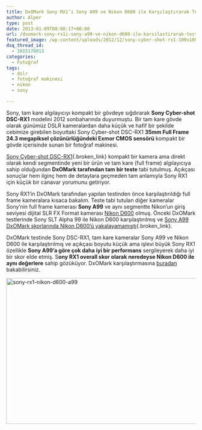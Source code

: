 ```yaml
---
title: DxOMark Sony RX1’i Sony A99 ve Nikon D600 ile Karşılaştırarak Test Etti
author: Alper
type: post
date: 2013-01-09T00:08:17+00:00
url: /dxomark-sony-rx1i-sony-a99-ve-nikon-d600-ile-karsilastirarak-test-etti/
featured_image: /wp-content/uploads/2012/12/sony-cyber-shot-rx1-100x100.jpg
dsq_thread_id:
  - 1015178013
categories:
  - Fotoğraf
tags:
  - dslr
  - fotoğraf makinesi
  - nikon
  - sony

---
```

Sony, tam kare algılayıcıyı kompakt bir gövdeye sığdırarak **Sony Cyber-shot DSC-RX1** modelini 2012 sonbaharında duyurmuştu. Bir tam kare gövde olarak günümüz DSLR kameralardan daha küçük ve hafif bir şekilde cebimize girebilen boyuttaki Sony Cyber-shot DSC-RX1 **35mm Full Frame 24.3 megapiksel çözünürlüğündeki Exmor CMOS sensörü** kompakt bir gövde içerisinde sunan bir fotoğraf makinesi.

[Sony Cyber-shot DSC-RX1][1]{.broken_link} kompakt bir kamera ama direkt olarak kendi segmentinde yeni bir ürün ve tam kare (full frame) algılayıcıya sahip olduğundan **DxOMark tarafından tam bir teste** tabi tutulmuş. Açıkçası sonuçlar hem ilginç hem de detaylara geçmeden tam anlamıyla Sony RX1 için küçük bir canavar yorumunu getiriyor.

Sony RX1&#8217;in DxOMark tarafından yapılan testinden önce karşılaştırıldığı full frame kameralara kısaca bakalım. Teste tabi tutulan diğer kameralar Sony&#8217;nin full frame kamerası **Sony A99** ve aynı segmentte Nikon&#8217;un giriş seviyesi dijital SLR FX Format kamerası <a title="Nikon D600" href="https://www.turknikon.com/nikon-govdeler/fx-format/nikon-d600" target="_blank" class="broken_link">Nikon D600</a> olmuş. Önceki DxOMark testlerinde Sony SLT Alpha 99 ile Nikon D600 karşılaştırılmış ve [Sony A99 DxOMark skorlarında Nikon D600&#8217;ü yakalayamamıştı][2]{.broken_link}.

DxOMark testinde Sony DSC-RX1, tam kare kameralar Sony A99 ve Nikon D600 ile karşılaştırılmış ve açıkçası boyutu küçük ama işlevi büyük Sony RX1 özellikle **Sony A99&#8217;a göre çok daha iyi bir performans** sergileyerek daha iyi bir skor elde etmiş. S**ony RX1 overall skor olarak neredeyse Nikon D600 ile aynı değerlere** sahip gözüküyor. DxOMark karşılaştırmasına <a href="https://www.dxomark.com/index.php/Cameras/Compare-Camera-Sensors/Compare-cameras-side-by-side/%28appareil1%29/834%7C0/%28brand%29/Nikon/%28appareil2%29/833%7C0/%28brand2%29/Sony/%28appareil3%29/831%7C0/%28brand3%29/Sony " target="_blank" class="broken_link">buradan</a> bakabilirsiniz.

<img class="aligncenter size-full wp-image-10595" alt="sony-rx1-nikon-d600-a99" src="https://www.murekkep.org/wp-content/uploads/2013/01/sony-rx1-nikon-d600-a99.png" width="600" height="387" srcset="https://www.murekkep.org/wp-content/uploads/2013/01/sony-rx1-nikon-d600-a99.png 600w, https://www.murekkep.org/wp-content/uploads/2013/01/sony-rx1-nikon-d600-a99-400x258.png 400w, https://www.murekkep.org/wp-content/uploads/2013/01/sony-rx1-nikon-d600-a99-50x32.png 50w, https://www.murekkep.org/wp-content/uploads/2013/01/sony-rx1-nikon-d600-a99-125x80.png 125w, https://www.murekkep.org/wp-content/uploads/2013/01/sony-rx1-nikon-d600-a99-300x193.png 300w, https://www.murekkep.org/wp-content/uploads/2013/01/sony-rx1-nikon-d600-a99-472x305.png 472w" sizes="(max-width: 600px) 100vw, 600px" />

 [1]: https://www.murekkep.org/sony-cyber-shot-dsc-rx1-ozellikleri-10101 "Sony Cyber-shot DSC-RX1 Özellikleri"
 [2]: https://www.murekkep.org/sony-a99-dxomark-skorlarinda-nikon-d600u-yakalayamadi-10089